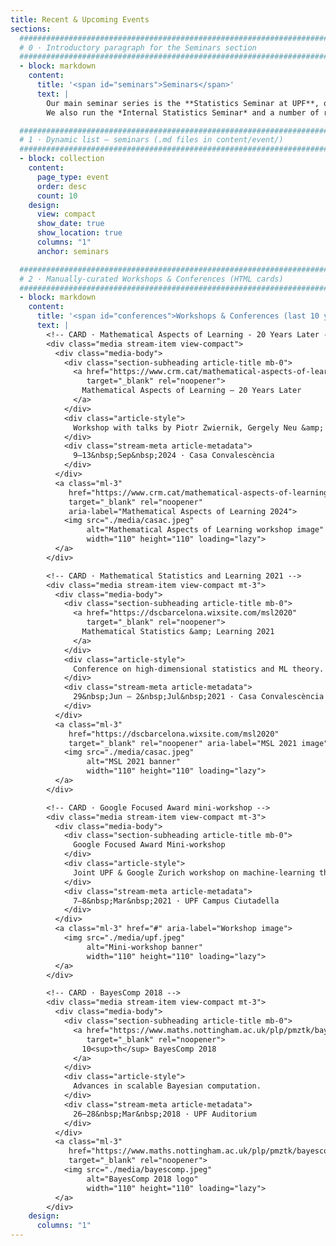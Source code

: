 ```yaml
---
title: Recent & Upcoming Events
sections:
  ##############################################################################
  # 0 · Introductory paragraph for the Seminars section
  ##############################################################################
  - block: markdown
    content:
      title: '<span id="seminars">Seminars</span>'
      text: |
        Our main seminar series is the **Statistics Seminar at UPF**, organized by Chiara Amorino and Lorenzo Cappello.  
        We also run the *Internal Statistics Seminar* and a number of reading seminars.

  ##############################################################################
  # 1 · Dynamic list — seminars (.md files in content/event/)
  ##############################################################################
  - block: collection
    content:
      page_type: event
      order: desc
      count: 10
    design:
      view: compact
      show_date: true
      show_location: true
      columns: "1"
      anchor: seminars     

  ##############################################################################
  # 2 · Manually-curated Workshops & Conferences (HTML cards)
  ##############################################################################
  - block: markdown
    content:
      title: '<span id="conferences">Workshops & Conferences (last 10 years)</span>'
      text: |
        <!-- CARD · Mathematical Aspects of Learning - 20 Years Later -->
        <div class="media stream-item view-compact">
          <div class="media-body">
            <div class="section-subheading article-title mb-0">
              <a href="https://www.crm.cat/mathematical-aspects-of-learning-theory/"
                 target="_blank" rel="noopener">
                Mathematical Aspects of Learning — 20 Years Later
              </a>
            </div>
            <div class="article-style">
              Workshop with talks by Piotr Zwiernik, Gergely Neu &amp; others.
            </div>
            <div class="stream-meta article-metadata">
              9–13&nbsp;Sep&nbsp;2024 · Casa Convalescència
            </div>
          </div>
          <a class="ml-3"
             href="https://www.crm.cat/mathematical-aspects-of-learning-theory/"
             target="_blank" rel="noopener"
             aria-label="Mathematical Aspects of Learning 2024">
            <img src="./media/casac.jpeg"
                 alt="Mathematical Aspects of Learning workshop image"
                 width="110" height="110" loading="lazy">
          </a>
        </div>

        <!-- CARD · Mathematical Statistics and Learning 2021 -->
        <div class="media stream-item view-compact mt-3">
          <div class="media-body">
            <div class="section-subheading article-title mb-0">
              <a href="https://dscbarcelona.wixsite.com/msl2020"
                 target="_blank" rel="noopener">
                Mathematical Statistics &amp; Learning 2021
              </a>
            </div>
            <div class="article-style">
              Conference on high-dimensional statistics and ML theory.
            </div>
            <div class="stream-meta article-metadata">
              29&nbsp;Jun – 2&nbsp;Jul&nbsp;2021 · Casa Convalescència
            </div>
          </div>
          <a class="ml-3"
             href="https://dscbarcelona.wixsite.com/msl2020"
             target="_blank" rel="noopener" aria-label="MSL 2021 image">
            <img src="./media/casac.jpeg"
                 alt="MSL 2021 banner"
                 width="110" height="110" loading="lazy">
          </a>
        </div>

        <!-- CARD · Google Focused Award mini-workshop -->
        <div class="media stream-item view-compact mt-3">
          <div class="media-body">
            <div class="section-subheading article-title mb-0">
              Google Focused Award Mini-workshop
            </div>
            <div class="article-style">
              Joint UPF & Google Zurich workshop on machine-learning theory.
            </div>
            <div class="stream-meta article-metadata">
              7–8&nbsp;Mar&nbsp;2021 · UPF Campus Ciutadella
            </div>
          </div>
          <a class="ml-3" href="#" aria-label="Workshop image">
            <img src="./media/upf.jpeg"
                 alt="Mini-workshop banner"
                 width="110" height="110" loading="lazy">
          </a>
        </div>

        <!-- CARD · BayesComp 2018 -->
        <div class="media stream-item view-compact mt-3">
          <div class="media-body">
            <div class="section-subheading article-title mb-0">
              <a href="https://www.maths.nottingham.ac.uk/plp/pmztk/bayescomp/"
                 target="_blank" rel="noopener">
                10<sup>th</sup> BayesComp 2018
              </a>
            </div>
            <div class="article-style">
              Advances in scalable Bayesian computation.
            </div>
            <div class="stream-meta article-metadata">
              26–28&nbsp;Mar&nbsp;2018 · UPF Auditorium
            </div>
          </div>
          <a class="ml-3"
             href="https://www.maths.nottingham.ac.uk/plp/pmztk/bayescomp/"
             target="_blank" rel="noopener">
            <img src="./media/bayescomp.jpeg"
                 alt="BayesComp 2018 logo"
                 width="110" height="110" loading="lazy">
          </a>
        </div>
    design:
      columns: "1"
---
```

